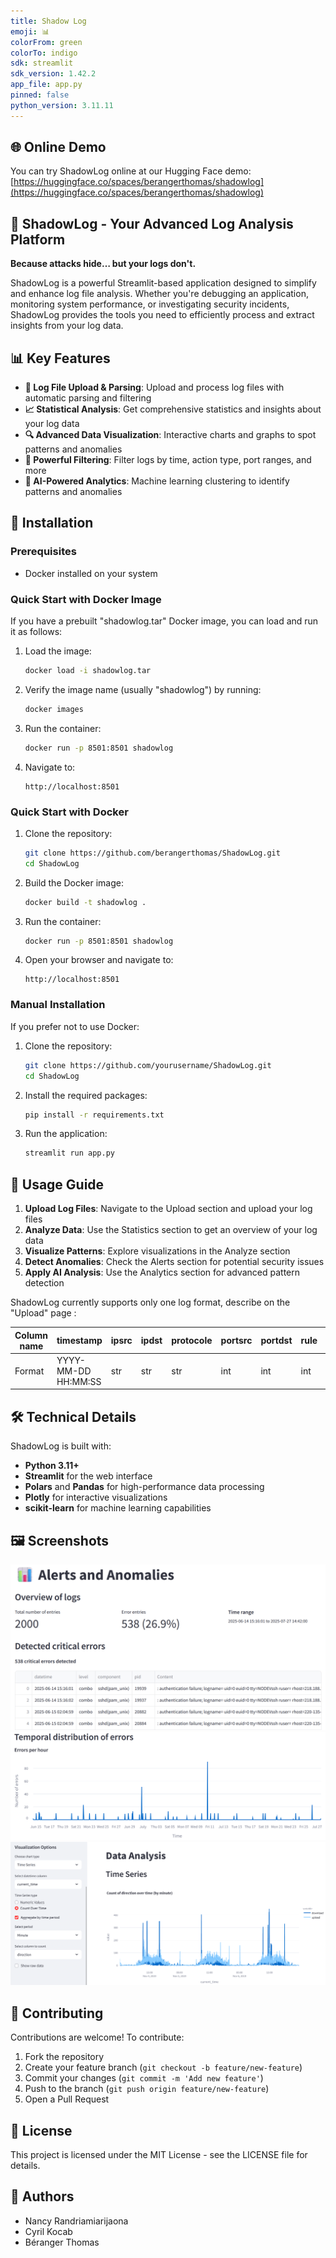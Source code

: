 ```yaml
---
title: Shadow Log
emoji: 📊
colorFrom: green
colorTo: indigo
sdk: streamlit
sdk_version: 1.42.2
app_file: app.py
pinned: false
python_version: 3.11.11
---
```


## 🌐 Online Demo

You can try ShadowLog online at our Hugging Face demo: 
[https://huggingface.co/spaces/berangerthomas/shadowlog](https://huggingface.co/spaces/berangerthomas/shadowlog)


## 🔐 ShadowLog - Your Advanced Log Analysis Platform
**Because attacks hide… but your logs don't.**

ShadowLog is a powerful Streamlit-based application designed to simplify and enhance log file analysis. Whether you're debugging an application, monitoring system performance, or investigating security incidents, ShadowLog provides the tools you need to efficiently process and extract insights from your log data.

## 📊 Key Features

- **📁 Log File Upload & Parsing**: Upload and process log files with automatic parsing and filtering
- **📈 Statistical Analysis**: Get comprehensive statistics and insights about your log data
- **🔍 Advanced Data Visualization**: Interactive charts and graphs to spot patterns and anomalies
- **🔎 Powerful Filtering**: Filter logs by time, action type, port ranges, and more
- **🤖 AI-Powered Analytics**: Machine learning clustering to identify patterns and anomalies

## 🚀 Installation

### Prerequisites

- Docker installed on your system

### Quick Start with Docker Image

If you have a prebuilt "shadowlog.tar" Docker image, you can load and run it as follows:

1. Load the image:
   ```bash
   docker load -i shadowlog.tar
   ```
2. Verify the image name (usually "shadowlog") by running:
   ```bash
   docker images
   ```
3. Run the container:
   ```bash
   docker run -p 8501:8501 shadowlog
   ```
4. Navigate to:
   ```
   http://localhost:8501
   ```

### Quick Start with Docker

1. Clone the repository:
   ```bash
   git clone https://github.com/berangerthomas/ShadowLog.git
   cd ShadowLog
   ```

2. Build the Docker image:
   ```bash
   docker build -t shadowlog .
   ```

3. Run the container:
   ```bash
   docker run -p 8501:8501 shadowlog
   ```

4. Open your browser and navigate to:
   ```
   http://localhost:8501
   ```

### Manual Installation

If you prefer not to use Docker:

1. Clone the repository:
   ```bash
   git clone https://github.com/yourusername/ShadowLog.git
   cd ShadowLog
   ```

2. Install the required packages:
   ```bash
   pip install -r requirements.txt
   ```

3. Run the application:
   ```bash
   streamlit run app.py
   ```

## 📝 Usage Guide

1. **Upload Log Files**: Navigate to the Upload section and upload your log files
2. **Analyze Data**: Use the Statistics section to get an overview of your log data
3. **Visualize Patterns**: Explore visualizations in the Analyze section
4. **Detect Anomalies**: Check the Alerts section for potential security issues
5. **Apply AI Analysis**: Use the Analytics section for advanced pattern detection

ShadowLog currently supports only one log format, describe on the "Upload" page :

| Column name | timestamp | ipsrc | ipdst | protocole | portsrc | portdst | rule | action | interface | unknown | fw |
|------------|-----------|-------|-------|-----------|---------|---------|------|--------|-----------|---------|-----|
| Format | YYYY-MM-DD HH:MM:SS | str | str | str | int | int | int | str | str | str | int |

## 🛠️ Technical Details

ShadowLog is built with:
- **Python 3.11+**
- **Streamlit** for the web interface
- **Polars** and **Pandas** for high-performance data processing
- **Plotly** for interactive visualizations
- **scikit-learn** for machine learning capabilities

## 🖼️ Screenshots

![Preview 1](assets/preview1.png)
![Preview 5](assets/preview5.png)
![Preview 6](assets/preview6.png)

## 🤝 Contributing

Contributions are welcome! To contribute:
1. Fork the repository
2. Create your feature branch (`git checkout -b feature/new-feature`)
3. Commit your changes (`git commit -m 'Add new feature'`)
4. Push to the branch (`git push origin feature/new-feature`)
5. Open a Pull Request

## 📄 License

This project is licensed under the MIT License - see the LICENSE file for details.

## 👥 Authors

- Nancy Randriamiarijaona
- Cyril Kocab
- Béranger Thomas
